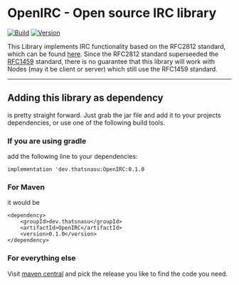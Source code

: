 # OpenIRC - Open source IRC library
[![Build](https://github.com/ThatsNasu/OpenIRC/actions/workflows/gradle.yml/badge.svg?branch=release)](https://github.com/ThatsNasu/OpenIRC/actions/workflows/gradle.yml)
[![Version](https://img.shields.io/github/v/release/ThatsNasu/OpenIRC?display_name=tag&include_prereleases&label=Release)](https://github.com/ThatsNasu/OpenIRC/releases)

This Library implements IRC functionality based on the RFC2812 standard, which can be found [here](https://rfc-editor.org/rfc/rfc2812).
Since the RFC2812 standard superseeded the [RFC1459](https://rfc-editor.org/rfc/rfc1459) standard, there is no guarantee that this library will work with Nodes (may it be client or server) which still use the RFC1459 standard.

---

## Adding this library as dependency
is pretty straight forward. Just grab the jar file and add it to your projects dependencies, or use one of the following build tools.

### If you are using gradle
add the following line to your dependencies:
```
implementation 'dev.thatsnasu:OpenIRC:0.1.0
```

### For Maven
it would be
```
<dependency>
    <groupId>dev.thatsnasu</groupId>
    <artifactId>OpenIRC</artifactId>
    <version>0.1.0</version>
</dependency>
```

### For everything else
Visit [maven central](https://search.maven.org/artifact/dev.thatsnasu/OpenIRC) and pick the release you like to find the code you need.